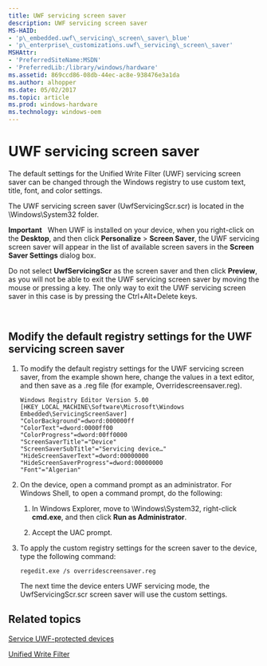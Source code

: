 ```yaml
---
title: UWF servicing screen saver
description: UWF servicing screen saver
MS-HAID:
- 'p\_embedded.uwf\_servicing\_screen\_saver\_blue'
- 'p\_enterprise\_customizations.uwf\_servicing\_screen\_saver'
MSHAttr:
- 'PreferredSiteName:MSDN'
- 'PreferredLib:/library/windows/hardware'
ms.assetid: 869ccd86-08db-44ec-ac8e-938476e3a1da
ms.author: alhopper
ms.date: 05/02/2017
ms.topic: article
ms.prod: windows-hardware
ms.technology: windows-oem
---
```


# UWF servicing screen saver


The default settings for the Unified Write Filter (UWF) servicing screen saver can be changed through the Windows registry to use custom text, title, font, and color settings.

The UWF servicing screen saver (UwfServicingScr.scr) is located in the \\Windows\\System32 folder.

**Important**  
When UWF is installed on your device, when you right-click on the **Desktop**, and then click **Personalize** &gt; **Screen Saver**, the UWF servicing screen saver will appear in the list of available screen savers in the **Screen Saver Settings** dialog box.

Do not select **UwfServicingScr** as the screen saver and then click **Preview**, as you will not be able to exit the UWF servicing screen saver by moving the mouse or pressing a key. The only way to exit the UWF servicing screen saver in this case is by pressing the Ctrl+Alt+Delete keys.

 

## Modify the default registry settings for the UWF servicing screen saver


1.  To modify the default registry settings for the UWF servicing screen saver, from the example shown here, change the values in a text editor, and then save as a .reg file (for example, Overridescreensaver.reg).

    ```
    Windows Registry Editor Version 5.00
    [HKEY_LOCAL_MACHINE\Software\Microsoft\Windows Embedded\ServicingScreenSaver]
    "ColorBackground"=dword:000000ff
    "ColorText"=dword:0000ff00
    "ColorProgress"=dword:00ff0000
    "ScreenSaverTitle"="Device"
    "ScreenSaverSubTitle"="Servicing device…"
    "HideScreenSaverText"=dword:00000000
    "HideScreenSaverProgress"=dword:00000000
    "Font"="Algerian"
    ```

2.  On the device, open a command prompt as an administrator. For Windows Shell, to open a command prompt, do the following:

    1.  In Windows Explorer, move to \\Windows\\System32, right-click **cmd.exe**, and then click **Run as Administrator**.

    2.  Accept the UAC prompt.

3.  To apply the custom registry settings for the screen saver to the device, type the following command:

    ```
    regedit.exe /s overridescreensaver.reg
    ```

    The next time the device enters UWF servicing mode, the UwfServicingScr.scr screen saver will use the custom settings.

## Related topics


[Service UWF-protected devices](service-uwf-protected-devices.md)

[Unified Write Filter](unified-write-filter.md)

 

 







